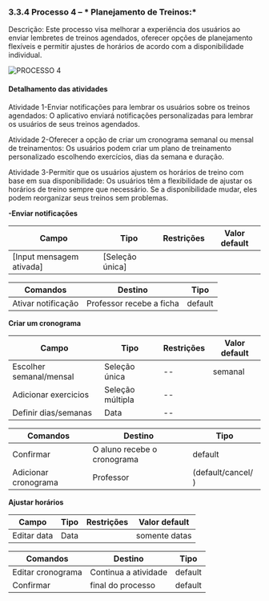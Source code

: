 ### 3.3.4 Processo 4 – * Planejamento de Treinos:*

Descrição: Este processo visa melhorar a experiência dos usuários ao enviar lembretes de treinos agendados, oferecer opções de planejamento flexíveis e permitir ajustes de horários de acordo com a disponibilidade individual.

![PROCESSO 4](https://github.com/ICEI-PUC-Minas-PPLES-TI/plf-es-2023-2-ti2-1372100-workoutwiz/blob/master/docs/images/absence-request.png)


#### Detalhamento das atividades

Atividade 1-Enviar notificações para lembrar os usuários sobre os treinos agendados: O aplicativo enviará notificações personalizadas para lembrar os usuários de seus treinos agendados.

Atividade 2-Oferecer a opção de criar um cronograma semanal ou mensal de treinamentos: Os usuários podem criar um plano de treinamento personalizado escolhendo exercícios, dias da semana e duração. 

Atividade 3-Permitir que os usuários ajustem os horários de treino com base em sua disponibilidade: Os usuários têm a flexibilidade de ajustar os horários de treino sempre que necessário. Se a disponibilidade mudar, eles podem reorganizar seus treinos sem problemas.



**-Enviar notificações**

| **Campo**       | **Tipo**         | **Restrições** | **Valor default** |
| ---             | ---              | ---            | ---               |
| [Input mensagem ativada] | [Seleção única]  |                |                   |



| **Comandos**         |  **Destino**                   | **Tipo** |
| ---             | ---              | ---            | 
| Ativar notificação              | Professor recebe a ficha       | default           |



**Criar um cronograma**

| **Campo**       | **Tipo**         | **Restrições** | **Valor default** |
| ---             | ---              | ---            | ---               |
| Escolher semanal/mensal |Seleção única |      --          |     semanal              |
| Adicionar exercicios | Seleção múltipla  |         --       |                   |
| Definir dias/semanas  |Data                  |       --         |                   |



| **Comandos**         |  **Destino**                   | **Tipo**          |
| ---                  | ---                            | ---               |
|  Confirmar |   O aluno recebe o cronograma                       |   default                |
| Adicionar  cronograma | Professor   | (default/cancel/  ) |

**Ajustar horários**

| **Campo**       | **Tipo**         | **Restrições** | **Valor default** |
| ---             | ---              | ---            | ---               |
| Editar data |Data |                |      somente datas          |default





| **Comandos**         |  **Destino**                   | **Tipo**          |
| ---                  | ---                            | ---               |
| Editar cronograma|  Continua a atividade  |    default            |                   
|     Confirmar                  |    final do processo                         |     default              |
